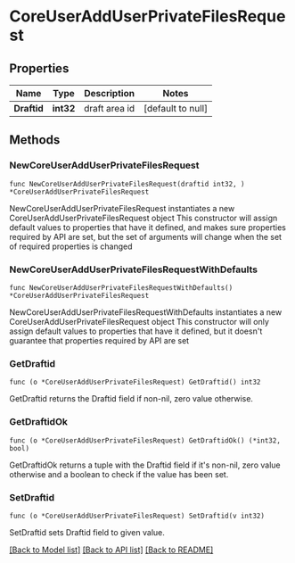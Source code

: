 # CoreUserAddUserPrivateFilesRequest

## Properties

Name | Type | Description | Notes
------------ | ------------- | ------------- | -------------
**Draftid** | **int32** | draft area id | [default to null]

## Methods

### NewCoreUserAddUserPrivateFilesRequest

`func NewCoreUserAddUserPrivateFilesRequest(draftid int32, ) *CoreUserAddUserPrivateFilesRequest`

NewCoreUserAddUserPrivateFilesRequest instantiates a new CoreUserAddUserPrivateFilesRequest object
This constructor will assign default values to properties that have it defined,
and makes sure properties required by API are set, but the set of arguments
will change when the set of required properties is changed

### NewCoreUserAddUserPrivateFilesRequestWithDefaults

`func NewCoreUserAddUserPrivateFilesRequestWithDefaults() *CoreUserAddUserPrivateFilesRequest`

NewCoreUserAddUserPrivateFilesRequestWithDefaults instantiates a new CoreUserAddUserPrivateFilesRequest object
This constructor will only assign default values to properties that have it defined,
but it doesn't guarantee that properties required by API are set

### GetDraftid

`func (o *CoreUserAddUserPrivateFilesRequest) GetDraftid() int32`

GetDraftid returns the Draftid field if non-nil, zero value otherwise.

### GetDraftidOk

`func (o *CoreUserAddUserPrivateFilesRequest) GetDraftidOk() (*int32, bool)`

GetDraftidOk returns a tuple with the Draftid field if it's non-nil, zero value otherwise
and a boolean to check if the value has been set.

### SetDraftid

`func (o *CoreUserAddUserPrivateFilesRequest) SetDraftid(v int32)`

SetDraftid sets Draftid field to given value.



[[Back to Model list]](../README.md#documentation-for-models) [[Back to API list]](../README.md#documentation-for-api-endpoints) [[Back to README]](../README.md)


